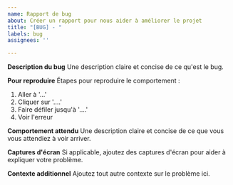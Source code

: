 ```yaml
---
name: Rapport de bug
about: Créer un rapport pour nous aider à améliorer le projet
title: "[BUG] - "
labels: bug
assignees: ''

---
```


**Description du bug**
Une description claire et concise de ce qu'est le bug.

**Pour reproduire**
Étapes pour reproduire le comportement :
1. Aller à '...'
2. Cliquer sur '....'
3. Faire défiler jusqu'à '....'
4. Voir l'erreur

**Comportement attendu**
Une description claire et concise de ce que vous vous attendiez à voir arriver.

**Captures d'écran**
Si applicable, ajoutez des captures d'écran pour aider à expliquer votre problème.

**Contexte additionnel**
Ajoutez tout autre contexte sur le problème ici.
